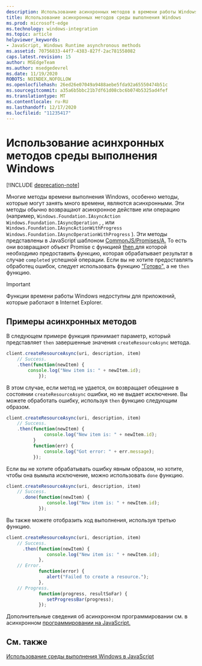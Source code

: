 ```yaml
---
description: Использование асинхронных методов в времени работы Windows.
title: Использование асинхронных методов среды выполнения Windows
ms.prod: microsoft-edge
ms.technology: windows-integration
ms.topic: article
helpviewer_keywords:
- JavaScript, Windows Runtime asynchronous methods
ms.assetid: 70756833-44f7-4383-827f-2ac781558082
caps.latest.revision: 15
author: MSEdgeTeam
ms.author: msedgedevrel
ms.date: 11/19/2020
ROBOTS: NOINDEX,NOFOLLOW
ms.openlocfilehash: 26ed26e07049a9488aebe5fda92a65550474b51c
ms.sourcegitcommit: a35a6b5bbc21b7df61d08cbc6b074b5325ad4fef
ms.translationtype: MT
ms.contentlocale: ru-RU
ms.lasthandoff: 12/17/2020
ms.locfileid: "11235417"
---
```

# Использование асинхронных методов среды выполнения Windows  

[!INCLUDE [deprecation-note](../includes/legacy-edge-note.md)]  

Многие методы времени выполнения Windows, особенно методы, которые могут занять много времени, являются асинхронными.  Эти методы обычно возвращают асинхронное действие или операцию \(например, `Windows.Foundation.IAsyncAction` `Windows.Foundation.IAsyncOperation` , , или `Windows.Foundation.IAsyncActionWithProgress` `Windows.Foundation.IAsyncOperationWithProgress` \).  Эти методы представлены в JavaScript шаблоном [CommonJS/Promises/A.][CommonjsWikiPromises]  То есть они возвращают объект Promise с функцией [then,][PreviousVersionsWindowsAppsBr229728]для которой необходимо предоставить функцию, которая обрабатывает результат в случае `completed` успешной операции.  Если вы не хотите предоставлять обработец ошибок, следует использовать функцию ["Готово",][PreviousVersionsWindowsAppsHr701079] а не `then` функцию.  

> [!IMPORTANT]
> Функции времени работы Windows недоступны для приложений, которые работают в Internet Explorer.  

## Примеры асинхронных методов  

В следующем примере функция принимает параметр, который представляет `then` завершенные значения `createResourceAsync` метода.  

```javascript
client.createResourceAsync(uri, description, item)
    // Success.
    .then(function(newItem) {
        console.log("New item is: " + newItem.id);
            });
```  

В этом случае, если метод не удается, он возвращает обещание в состоянии `createResourceAsync` ошибки, но не выдает исключение.  Вы можете обработать ошибку, используя `then` функцию следующим образом.  

```javascript
client.createResourceAsync(uri, description, item)
    // Success.
    .then(function(newItem) {
              console.log("New item is: " + newItem.id);
          }
          function(err) {
              console.log("Got error: " + err.message);
          });
```  

Если вы не хотите обрабатывать ошибку явным образом, но хотите, чтобы она вымыла исключение, можно использовать `done` функцию.  

```javascript
client.createResourceAsync(uri, description, item)
    // Success.
      .done(function(newItem) {
               console.log("New item is: " + newItem.id);
            });
```  

Вы также можете отобразить ход выполнения, используя третью функцию.  

```javascript
client.createResourceAsync(uri, description, item)
    // Success.
      .then(function(newItem) {
               console.log("New item is: " + newItem.id);
            },
    // Error.
            function(error) {
               alert("Failed to create a resource.");
            },
    // Progress.
            function(progress, resultSoFar) {
               setProgressBar(progress);
            });
```  

Дополнительные сведения об асинхронном программировании см. в асинхронном [программировании на JavaScript.][PreviousVersionsWindowsAppsHh700330]  

## См. также  

[Использование среды выполнения Windows в JavaScript][WindowsRuntimeJavascript]  

<!-- links -->  

[WindowsRuntimeJavascript]: ./using-the-windows-runtime-in-javascript.md "Использование точки запуска Windows в JavaScript | Документы Майкрософт"  

[PreviousVersionsWindowsAppsBr229728]: /previous-versions/windows/apps/br229728(v=win.10) "Метод Promise.then | Документы Майкрософт"  
[PreviousVersionsWindowsAppsHh700330]: /previous-versions/windows/apps/hh700330(v=win.10) "Асинхронное программирование на JavaScript (HTML) | Документы Майкрософт"
[PreviousVersionsWindowsAppsHr701079]: /previous-versions/windows/apps/hh701079(v=win.10) "Метод Promise.done | Документы Майкрософт"  

[CommonjsWikiPromises]: http://wiki.commonjs.org/wiki/Promises "Promises | Вики-сайт спецификации CommonJS"  
